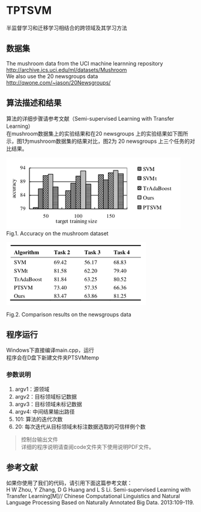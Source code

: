 # TPTSVM
半监督学习和迁移学习相结合的跨领域及其学习方法
## 数据集
The mushroom data from the UCI machine learnning repository <http://archive.ics.uci.edu/ml/datasets/Mushroom><br>
We also use the 20 newsgroups data <http://qwone.com/~jason/20Newsgroups/><br>
## 算法描述和结果
算法的详细步骤请参考文献（Semi-supervised Learning with Transfer Learning）<br>在mushroom数据集上的实验结果和在20 newsgroups 上的实验结果如下图所示，图1为mushroom数据集的结果对比，图2为 20 newsgroups 上三个任务的对比结果。<br>


![ex1](https://github.com/DUT-NLP/TPTSVM/blob/master/Sample/ex1.png)<br>
Fig.1. Accuracy on the mushroom dataset <br>

![ex2](https://github.com/DUT-NLP/TPTSVM/blob/master/Sample/ex2.png)<br>

Fig.2. Comparison results on the newsgroups data 





## 程序运行
Windows下直接编译main.cpp，运行<br>
程序会在D盘下新建文件夹PTSVMtemp<br>

### 参数说明
1. argv1：源领域
2. argv2：目标领域标记数据
3. argv3：目标领域未标记数据
4. argv4: 中间结果输出路径
5. 101: 算法的迭代次数
6. 20: 每次迭代从目标领域未标注数据选取的可信样例个数
> 控制台输出文件<br>
详细的程序说明请查阅code文件夹下使用说明PDF文件。
## 参考文献
如果你使用了我们的代码，请引用下面这篇参考文献：<br>
H W Zhou, Y Zhang, D G Huang and L S Li. Semi-supervised Learning with Transfer Learning[M]// Chinese Computational Linguistics and Natural Language Processing Based on Naturally Annotated Big Data. 2013:109-119.
